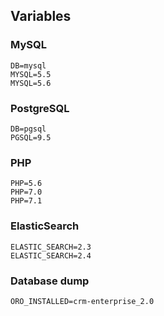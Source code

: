 ## Variables

### MySQL

```
DB=mysql
MYSQL=5.5
MYSQL=5.6
```

### PostgreSQL

```
DB=pgsql
PGSQL=9.5
```

### PHP

```
PHP=5.6
PHP=7.0
PHP=7.1
```

### ElasticSearch

```
ELASTIC_SEARCH=2.3
ELASTIC_SEARCH=2.4
```

### Database dump

```
ORO_INSTALLED=crm-enterprise_2.0
```
